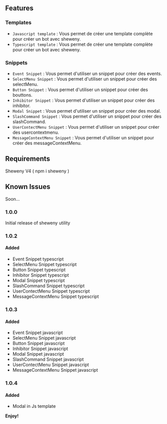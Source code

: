 ## Features

### Templates
* `Javascript template` : Vous permet de créer une template complète pour créer un bot avec sheweny.
* `Typescript template` : Vous permet de créer une template complète pour créer un bot avec sheweny.

### Snippets
* `Event Snippet` : Vous permet d'utiliser un snippet pour créer des events.
* `SelectMenu Snippet` : Vous permet d'utiliser un snippet pour créer des selectMenu.
* `Button Snippet` : Vous permet d'utiliser un snippet pour créer des bouttons.
* `Inhibitor Snippet` : Vous permet d'utiliser un snippet pour créer des inhibitor.
* `Modal Snippet` : Vous permet d'utiliser un snippet pour créer des modal.
* `SlashCommand Snippet` : Vous permet d'utiliser un snippet pour créer des slashCommand. 
* `UserContectMenu Snippet` : Vous permet d'utiliser un snippet pour créer des usercontextmenu.
* `MessageContextMenu Snippet` : Vous permet d'utiliser un snippet pour créer des messageContextMenu.

## Requirements

Sheweny V4 ( npm i sheweny )

## Known Issues

Soon...

### 1.0.0

Initial release of sheweny utility

### 1.0.2

#### Added
- Event Snippet typescript 
- SelectMenu Snippet typescript
- Button Snippet typescript
- Inhibitor Snippet typescript
- Modal Snippet typescript
- SlashCommand Snippet typescript
- UserContectMenu Snippet typescript
- MessageContextMenu Snippet typescript

### 1.0.3

#### Added
- Event Snippet javascript 
- SelectMenu Snippet javascript
- Button Snippet javascript
- Inhibitor Snippet javascript
- Modal Snippet javascript
- SlashCommand Snippet javascript
- UserContectMenu Snippet javascript
- MessageContextMenu Snippet javascript

### 1.0.4

#### Added
- Modal in Js template

**Enjoy!**
